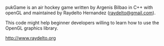pukGame is an air hockey game written by Argenis Bilbao in C++ with openGL and maintained by Raydelto Hernandez (raydelto@gmail.com).

This code might help beginner developers willing to learn how to use the OpenGL graphics library.

http://www.raydelto.org